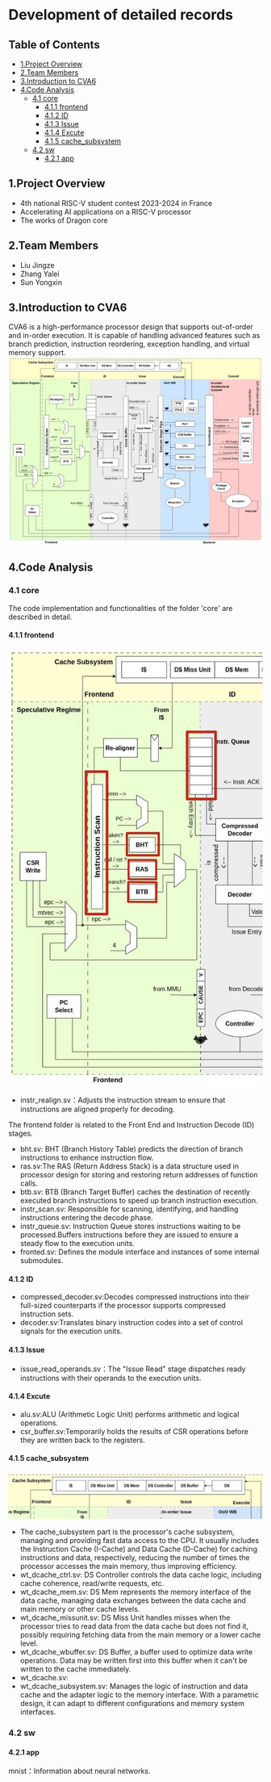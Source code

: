 # Development of detailed records

## Table of Contents
- [1.Project Overview](#1project-overview)
- [2.Team Members](#2team-members)
- [3.Introduction to CVA6](#3introduction-to-cva6)
- [4.Code Analysis](#4code-analysis)
  - [4.1 core](#41-core)
    - [4.1.1 frontend ](#411-frontend)
    - [4.1.2 ID](#412-id)
    - [4.1.3 Issue](#413-issue)
    - [4.1.4 Excute](#414-excute)  
    - [4.1.5 cache_subsystem](#415-cache_subsystem)
  - [4.2 sw](#42-sw)
    - [4.2.1 app](#421-app)

## 1.Project Overview
- 4th national RISC-V student contest 2023-2024 in France
- Accelerating AI applications on a RISC-V processor
- The works of Dragon core

## 2.Team Members
- Liu Jingze  
- Zhang Yalei  
- Sun Yongxin  

## 3.Introduction to CVA6
CVA6 is a high-performance processor design that supports out-of-order and in-order execution. It is capable of handling advanced features such as branch prediction, instruction reordering, exception handling, and virtual memory support.
![RISC-V流水线](images/image1.png "流水线")


## 4.Code Analysis

### 4.1 core
The code implementation and functionalities of the folder 'core' are described in detail.

#### 4.1.1 frontend 
![RISC-V流水线](images/image2.jpeg "流水线")
- instr_realign.sv：Adjusts the instruction stream to ensure that instructions are aligned properly for decoding.  

The frontend folder is related to the Front End and Instruction Decode (ID) stages.
- bht.sv: BHT (Branch History Table) predicts the direction of branch instructions to enhance instruction flow.
- ras.sv:The RAS (Return Address Stack) is a data structure used in processor design for storing and restoring return addresses of function calls.
- btb.sv: BTB (Branch Target Buffer) caches the destination of recently executed branch instructions to speed up branch instruction execution.
- instr_scan.sv: Responsible for scanning, identifying, and handling instructions entering the decode phase.
- instr_queue.sv: Instruction Queue stores instructions waiting to be processed.Buffers instructions before they are issued to ensure a steady flow to the execution units.
- fronted.sv: Defines the module interface and instances of some internal submodules.

#### 4.1.2 ID
- compressed_decoder.sv:Decodes compressed instructions into their full-sized counterparts if the processor supports compressed instruction sets.
- decoder.sv:Translates binary instruction codes into a set of control signals for the execution units.

#### 4.1.3 Issue
- issue_read_operands.sv：The "Issue Read" stage dispatches ready instructions with their operands to the execution units.

#### 4.1.4 Excute
- alu.sv:ALU (Arithmetic Logic Unit) performs arithmetic and logical operations.
- csr_buffer.sv:Temporarily holds the results of CSR operations before they are written back to the registers.

#### 4.1.5 cache_subsystem
![RISC-V流水线](images/image3.jpeg "流水线")

- The cache_subsystem part is the processor's cache subsystem, managing and providing fast data access to the CPU. It usually includes the Instruction Cache (I-Cache) and Data Cache (D-Cache) for caching instructions and data, respectively, reducing the number of times the processor accesses the main memory, thus improving efficiency.
- wt_dcache_ctrl.sv: DS Controller controls the data cache logic, including cache coherence, read/write requests, etc.
- wt_dcache_mem.sv: DS Mem represents the memory interface of the data cache, managing data exchanges between the data cache and main memory or other cache levels.
- wt_dcache_missunit.sv: DS Miss Unit handles misses when the processor tries to read data from the data cache but does not find it, possibly requiring fetching data from the main memory or a lower cache level.
- wt_dcache_wbuffer.sv: DS Buffer, a buffer used to optimize data write operations. Data may be written first into this buffer when it can't be written to the cache immediately.
- wt_dcache.sv:
- wt_dcache_subsystem.sv: Manages the logic of instruction and data cache and the adapter logic to the memory interface. With a parametric design, it can adapt to different configurations and memory system interfaces.


### 4.2 sw
#### 4.2.1 app
mnist：Information about neural networks.
